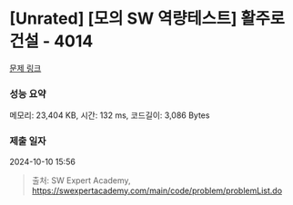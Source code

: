 # [Unrated] [모의 SW 역량테스트] 활주로 건설 - 4014 

[문제 링크](https://swexpertacademy.com/main/code/problem/problemDetail.do?contestProbId=AWIeW7FakkUDFAVH) 

### 성능 요약

메모리: 23,404 KB, 시간: 132 ms, 코드길이: 3,086 Bytes

### 제출 일자

2024-10-10 15:56



> 출처: SW Expert Academy, https://swexpertacademy.com/main/code/problem/problemList.do